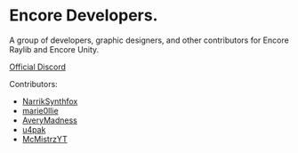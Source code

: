 # Encore Developers.

A group of developers, graphic designers, and other contributors for Encore Raylib and Encore Unity.

[Official Discord](https://discord.gg/wVUDH26y5N)

Contributors:

- [NarrikSynthfox](https://github.com/NarrikSynthfox)
- [marie0llie](https://github.com/marie0llie)
- [AveryMadness](https://github.com/AveryMadness)
- [u4pak](https://github.com/u4pak)
- [McMistrzYT](https://github.com/McMistrzYT)
